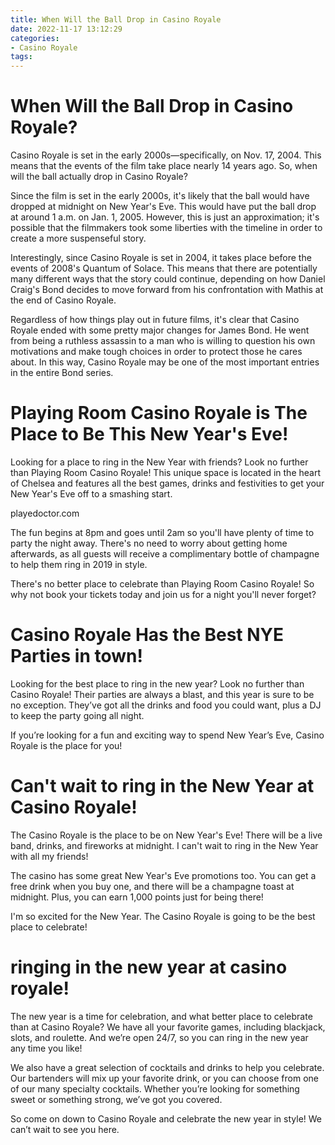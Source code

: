 ```yaml
---
title: When Will the Ball Drop in Casino Royale
date: 2022-11-17 13:12:29
categories:
- Casino Royale
tags:
---
```



#  When Will the Ball Drop in Casino Royale?

Casino Royale is set in the early 2000s—specifically, on Nov. 17, 2004. This means that the events of the film take place nearly 14 years ago. So, when will the ball actually drop in Casino Royale?

Since the film is set in the early 2000s, it's likely that the ball would have dropped at midnight on New Year's Eve. This would have put the ball drop at around 1 a.m. on Jan. 1, 2005. However, this is just an approximation; it's possible that the filmmakers took some liberties with the timeline in order to create a more suspenseful story.

Interestingly, since Casino Royale is set in 2004, it takes place before the events of 2008's Quantum of Solace. This means that there are potentially many different ways that the story could continue, depending on how Daniel Craig's Bond decides to move forward from his confrontation with Mathis at the end of Casino Royale.

Regardless of how things play out in future films, it's clear that Casino Royale ended with some pretty major changes for James Bond. He went from being a ruthless assassin to a man who is willing to question his own motivations and make tough choices in order to protect those he cares about. In this way, Casino Royale may be one of the most important entries in the entire Bond series.

#  Playing Room Casino Royale is The Place to Be This New Year's Eve!

Looking for a place to ring in the New Year with friends? Look no further than Playing Room Casino Royale! This unique space is located in the heart of Chelsea and features all the best games, drinks and festivities to get your New Year's Eve off to a smashing start.

playedoctor.com

The fun begins at 8pm and goes until 2am so you'll have plenty of time to party the night away. There's no need to worry about getting home afterwards, as all guests will receive a complimentary bottle of champagne to help them ring in 2019 in style.

There's no better place to celebrate than Playing Room Casino Royale! So why not book your tickets today and join us for a night you'll never forget?

#  Casino Royale Has the Best NYE Parties in town!

Looking for the best place to ring in the new year? Look no further than Casino Royale! Their parties are always a blast, and this year is sure to be no exception. They’ve got all the drinks and food you could want, plus a DJ to keep the party going all night.

If you’re looking for a fun and exciting way to spend New Year’s Eve, Casino Royale is the place for you!

#  Can't wait to ring in the New Year at Casino Royale!

The Casino Royale is the place to be on New Year's Eve! There will be a live band, drinks, and fireworks at midnight. I can't wait to ring in the New Year with all my friends!

The casino has some great New Year's Eve promotions too. You can get a free drink when you buy one, and there will be a champagne toast at midnight. Plus, you can earn 1,000 points just for being there!

I'm so excited for the New Year. The Casino Royale is going to be the best place to celebrate!

#   ringing in the new year at casino royale!

The new year is a time for celebration, and what better place to celebrate than at Casino Royale? We have all your favorite games, including blackjack, slots, and roulette. And we’re open 24/7, so you can ring in the new year any time you like!

We also have a great selection of cocktails and drinks to help you celebrate. Our bartenders will mix up your favorite drink, or you can choose from one of our many specialty cocktails. Whether you’re looking for something sweet or something strong, we’ve got you covered.

So come on down to Casino Royale and celebrate the new year in style! We can’t wait to see you here.